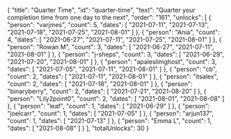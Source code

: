 {
  "title": "Quarter Time",
  "id": "quarter-time",
  "text": "Quarter your completion time from one day to the next",
  "order": "161",
  "unlocks": [
    {
      "person": "varjmes",
      "count": 5,
      "dates": [
        "2021-07-11",
        "2021-07-13",
        "2021-07-18",
        "2021-07-25",
        "2021-08-01"
      ]
    },
    {
      "person": "Ania",
      "count": 4,
      "dates": [
        "2021-06-27",
        "2021-07-11",
        "2021-07-25",
        "2021-08-01"
      ]
    },
    {
      "person": "Rowan M",
      "count": 3,
      "dates": [
        "2021-06-27",
        "2021-07-11",
        "2021-08-01"
      ]
    },
    {
      "person": "j-sheps",
      "count": 3,
      "dates": [
        "2021-06-29",
        "2021-07-20",
        "2021-08-01"
      ]
    },
    {
      "person": "apaleslimghost",
      "count": 3,
      "dates": [
        "2021-07-05",
        "2021-07-11",
        "2021-08-01"
      ]
    },
    {
      "person": "cb",
      "count": 2,
      "dates": [
        "2021-07-11",
        "2021-08-01"
      ]
    },
    {
      "person": "itsalex",
      "count": 2,
      "dates": [
        "2021-07-18",
        "2021-08-01"
      ]
    },
    {
      "person": "binaryberry",
      "count": 2,
      "dates": [
        "2021-07-21",
        "2021-08-20"
      ]
    },
    {
      "person": "Lily2point0",
      "count": 2,
      "dates": [
        "2021-08-01",
        "2021-08-08"
      ]
    },
    {
      "person": "leaf",
      "count": 1,
      "dates": [
        "2021-06-29"
      ]
    },
    {
      "person": "joelcarr",
      "count": 1,
      "dates": [
        "2021-07-05"
      ]
    },
    {
      "person": "arjun137",
      "count": 1,
      "dates": [
        "2021-07-13"
      ]
    },
    {
      "person": "Emma L",
      "count": 1,
      "dates": [
        "2021-08-08"
      ]
    }
  ],
  "totalUnlocks": 30
}